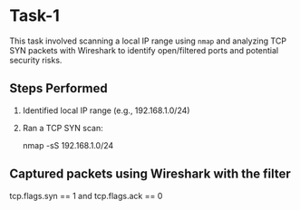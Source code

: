 # Task-1
This task involved scanning a local IP range using `nmap` and analyzing TCP SYN packets with Wireshark to identify open/filtered ports and potential security risks.

## Steps Performed
1. Identified local IP range (e.g., 192.168.1.0/24)
2. Ran a TCP SYN scan:  
   
   nmap -sS 192.168.1.0/24

## Captured packets using Wireshark with the filter
tcp.flags.syn == 1 and tcp.flags.ack == 0

